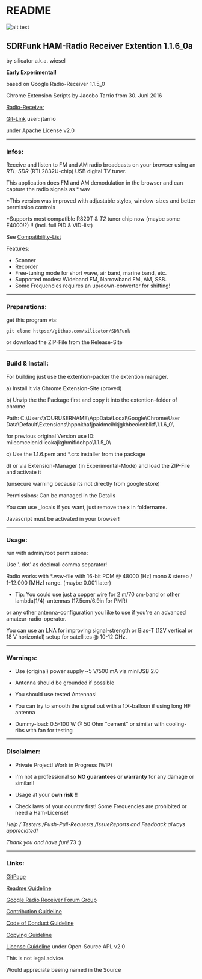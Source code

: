 # README

![alt text](https://raw.githubusercontent.com/silicator/SDRFunk/master/docs/favicon.ico "Logo SDRFunk")

## SDRFunk HAM-Radio Receiver Extention 1.1.6_0a 

by silicator a.k.a. wiesel

**Early Experimental!**

based on Google Radio-Receiver 1.1.5_0

Chrome Extension Scripts by Jacobo Tarrio from 30. Juni 2016

[Radio-Receiver](https://chrome.google.com/webstore/detail/radio-receiver/miieomcelenidlleokajkghmifldohpo)

[Git-Link](https://github.com/google/radioreceiver) user: jtarrio

under Apache License v2.0 

___

### Infos:

Receive and listen to FM and AM radio broadcasts on your browser using an *RTL-SDR* (RTL2832U-chip) USB digital TV tuner.

This application does FM and AM demodulation in the browser and can capture the radio signals as *.wav

*This version was improved with adjustable styles, window-sizes and better permission controls

*Supports most compatible R820T & *T2* tuner chip now  (maybe some E4000!?) !! (incl. full PID & VID-list)

See [Compatibility-List](docs/pidvids.txt)

Features:
* Scanner
* Recorder
* Free-tuning mode for short wave, air band, marine band, etc.
* Supported modes: Wideband FM, Narrowband FM, AM, SSB.
* Some Frequencies requires an up/down-converter for shifting!

___

### Preparations:

get this program via: 

`git clone https://github.com/silicator/SDRFunk`

or download the ZIP-File from the Release-Site

___

### Build & Install:

For building just use the extention-packer the extention manager. 

a) Install it via Chrome Extension-Site (proved)

b) Unzip the the Package first and copy it into the extention-folder of chrome

Path: C:\Users\YOURUSERNAME\AppData\Local\Google\Chrome\User Data\Default\Extensions\hppnkhafjpaidmcihkjgkhbeoienblkf\1.1.6_0\

for previous original Version use ID: miieomcelenidlleokajkghmifldohpo\1.1.5_0\

c) Use the 1.1.6.pem and *.crx installer from the package

d) or via Extension-Manager (in Experimental-Mode) and load the ZIP-File and activate it

(unsecure warning because its not directly from google store)

Permissions: Can be managed in the Details

You can use _locals if you want, just remove the x in foldername.

Javascript must be activated in your browser!

___

### Usage:

run with admin/root permissions:

Use '. dot' as decimal-comma separator! 

Radio works with *.wav-file with 16-bit PCM @ 48000 [Hz] mono & stereo / 1-12.000 [MHz] range. (maybe 0.001 later)

- Tip: You could use just a copper wire for 2 m/70 cm-band or other lambda(1/4)-antennas (17.5cm/6.9in for PMR)

or any other antenna-configuration you like to use if you're an advanced amateur-radio-operator.

You can use an LNA for improving signal-strength or Bias-T (12V vertical or 18 V horizontal) setup for satellites @ 10-12 GHz.

___

### Warnings:

- Use (original) power supply ~5 V/500 mA via miniUSB 2.0

- Antenna should be grounded if possible

- You should use tested Antennas! 

- You can try to smooth the signal out with a 1:X-balloon if using long HF antenna

- Dummy-load: 0.5-100 W @ 50 Ohm "cement" or similar with cooling-ribs with fan for testing

___

### Disclaimer:

- Private Project! Work in Progress (WIP)

- I'm not a professional so **NO guarantees or warranty** for any damage or similar!!

- Usage at your **own risk** !!

- Check laws of your country first! Some Frequencies are prohibited or need a Ham-License!


*Help / Testers /Push-Pull-Requests /IssueReports and Feedback always appreciated!*

*Thank you and have fun!* 73 :)

___

### Links:

[GitPage](https://silicator.github.io/SDRFunk/)

[Readme Guideline](README.md)

[Google Radio Receiver Forum Group](https://groups.google.com/forum/#!forum/radioreceiver)

[Contribution Guideline](docs/CONTRIBUTING.md)

[Code of Conduct Guideline](docs/CODE_OF_CONDUCT.md)

[Copying Guideline](docs/COPYING.md)

[License Guideline](LICENSE.md) under Open-Source APL v2.0

This is not legal advice. 

Would appreciate beeing named in the Source
